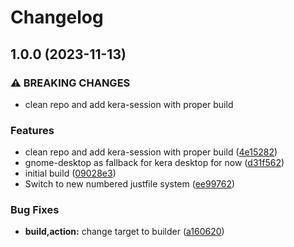 # Changelog

## 1.0.0 (2023-11-13)


### ⚠ BREAKING CHANGES

* clean repo and add kera-session with proper build

### Features

* clean repo and add kera-session with proper build ([4e15282](https://github.com/ublue-os/kera/commit/4e15282539fc6c93da8c767df232c2f19950c1bb))
* gnome-desktop as fallback for kera desktop for now ([d31f562](https://github.com/ublue-os/kera/commit/d31f562db395bfab3433990ae14d3bdbd00b6d90))
* initial build ([09028e3](https://github.com/ublue-os/kera/commit/09028e384e790ee0bcbf76d0fbbd44824f612818))
* Switch to new numbered justfile system ([ee99762](https://github.com/ublue-os/kera/commit/ee997622bfdc424e0464fc362139561acd1fc4ca))


### Bug Fixes

* **build,action:** change target to builder ([a160620](https://github.com/ublue-os/kera/commit/a160620ed5b4be54d25663875137edfbaf26dad1))
